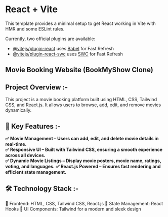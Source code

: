 # React + Vite

This template provides a minimal setup to get React working in Vite with HMR and some ESLint rules.

Currently, two official plugins are available:

- [@vitejs/plugin-react](https://github.com/vitejs/vite-plugin-react/blob/main/packages/plugin-react/README.md) uses [Babel](https://babeljs.io/) for Fast Refresh
- [@vitejs/plugin-react-swc](https://github.com/vitejs/vite-plugin-react-swc) uses [SWC](https://swc.rs/) for Fast Refresh

## Movie Booking Website (BookMyShow Clone)

## Project Overview :-
This project is a movie booking platform built using HTML, CSS, Tailwind CSS, and React.js. It allows users to browse, add, edit, and remove movies dynamically.

## 🚀 Key Features :- 
**✅ Movie Management – Users can add, edit, and delete movie details in real-time.**<br>
**✅ Responsive UI – Built with Tailwind CSS, ensuring a smooth experience across all devices.**<br>
**✅ Dynamic Movie Listings – Display movie posters, movie name, ratings, voting, and languages.**
**✅ React.js Powered – Ensures fast rendering and efficient state management.**

## 🛠️ Technology Stack :-
🔹 Frontend: HTML, CSS, Tailwind CSS, React.js
🔹 State Management: React Hooks
🔹 UI Components: Tailwind for a modern and sleek design
